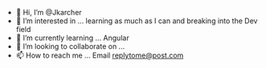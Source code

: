 - 👋 Hi, I’m @Jkarcher
- 👀 I’m interested in ... learning as much as I can and breaking into the Dev field
- 🌱 I’m currently learning ... Angular
- 💞️ I’m looking to collaborate on ...
- 📫 How to reach me ... Email replytome@post.com

<!---
Jkarcher/Jkarcher is a ✨ special ✨ repository because its `README.md` (this file) appears on your GitHub profile.
You can click the Preview link to take a look at your changes.
--->
